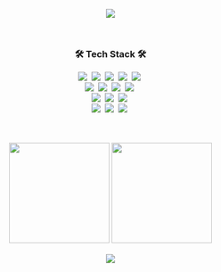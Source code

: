<!--
**Jday4612/Jday4612** is a ✨ _special_ ✨ repository because its `README.md` (this file) appears on your GitHub profile.

Here are some ideas to get you started:

- 🔭 I’m currently working on ...
- 🌱 I’m currently learning ...
- 👯 I’m looking to collaborate on ...
- 🤔 I’m looking for help with ...
- 💬 Ask me about ...
- 📫 How to reach me: ...
- 😄 Pronouns: ...
- ⚡ Fun fact: ...
-->
<p align='center'>
    <img src="https://capsule-render.vercel.app/api?type=waving&color=0:f7cac9,100:92a8d1&height=300&section=header&text=WooJyu&fontColor=ffffff&fontSize=90&animation=fadeIn&fontAlignY=38&desc=Jiwon%27s%20GitHub%20Profile&descAlignY=58&descAlign=62"/>
</p>
<br>
<h3 align="center">🛠 Tech Stack 🛠</h3>
<p align="center">
    <img src="https://img.shields.io/badge/C-A8B9CC?style=flat-square&logo=C&logoColor=white"/></a>&nbsp
    <img src="https://img.shields.io/badge/C++-00599C?style=flat-square&logo=cplusplus&logoColor=white"/></a>&nbsp
    <img src="https://img.shields.io/badge/Python-3776AB?style=flat-square&logo=Python&logoColor=white"/></a>&nbsp
    <img src="https://img.shields.io/badge/Dart-0175C2?style=flat-square&logo=Dart&logoColor=white"/></a>&nbsp
    <img src="https://img.shields.io/badge/Java-007396?style=flat-square&logo=Java&logoColor=white"/></a>&nbsp
    <br>
    <img src="https://img.shields.io/badge/HTML-E34F26?style=flat-square&logo=HTML5&logoColor=white"/></a>&nbsp
    <img src="https://img.shields.io/badge/CSS-1572B6?style=flat-square&logo=CSS3&logoColor=white"/></a>&nbsp
    <img src="https://img.shields.io/badge/JavaScript-F7DF1E?style=flat-square&logo=JavaScript&logoColor=black"/></a>&nbsp
    <img src="https://img.shields.io/badge/React-61DAFB?style=flat-square&logo=react&logoColor=black"/></a>&nbsp
    <br>
    <img src="https://img.shields.io/badge/Flutter-02569B?style=flat-square&logo=Flutter&logoColor=white"/></a>&nbsp
    <img src="https://img.shields.io/badge/Android Studio-3DDC84?style=flat-square&logo=androidstudio&logoColor=white"/></a>&nbsp
    <img src="https://img.shields.io/badge/Figma-F24E1E?style=flat-square&logo=figma&logoColor=white"/></a>&nbsp
    <br>
    <img src="https://img.shields.io/badge/Arduino-00878F?style=flat-square&logo=arduino&logoColor=white"/></a>&nbsp
    <img src="https://img.shields.io/badge/Raspberry Pi-A22846?style=flat-square&logo=raspberrypi&logoColor=white"/></a>&nbsp
    <img src="https://img.shields.io/badge/Linux-FCC624?style=flat-square&logo=linux&logoColor=black"/></a>&nbsp
    <br>
    <br>
    <br>
    <br>
    <img height="180em" src="https://github-readme-stats.vercel.app/api?username=Jday4612&theme=neon&show_icons=true&include_all_commits=true">
    <img height="180em" src="https://github-readme-stats.vercel.app/api/top-langs/?username=Jday4612&theme=radical&layout=compact">
    <br>
    <br>
    <img src="http://mazassumnida.wtf/api/v2/generate_badge?boj=nalji7569">
</p>
